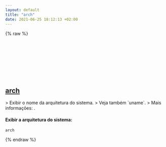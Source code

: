 ```yaml
---
layout: default
title: "arch"
date: 2021-06-25 18:12:13 +02:00
---
```

{% raw %}
<h2 id="arch">
  <a href="/pt_br/common/arch.html">arch</a> <a href="#arch"><svg class="icon">
    <use href="/assets/images/unicode_sprite.svg#link" />
  </svg></a>
</h2>
> Exibir o nome da arquitetura do sistema.
> Veja também `uname`.
> Mais informações: <https://www.gnu.org/software/coreutils/arch>.

#### Exibir a arquitetura do sistema:
```shell
arch
```
{% endraw %}